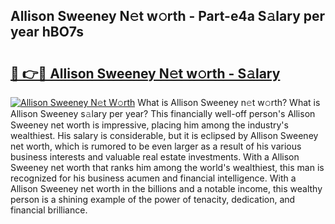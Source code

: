 ## Allison Sweeney N𝚎t w𝚘rth - Part-e4a S𝚊lary per year hBO7s

# <h2><a href="http://gc3nlhd.nevu.top/?p=Allison+Sweeney">🔗 👉🔴 Allison Sweeney N𝚎t w𝚘rth - S𝚊lary</a></h2>

[![Allison Sweeney N𝚎t W𝚘rth](https://i.imgur.com/Oavwk0R.jpeg)](http://gc3nlhd.nevu.top/?p=Allison+Sweeney)
What is Allison Sweeney n𝚎t w𝚘rth? What is Allison Sweeney s𝚊lary per year?
This financially well-off person's Allison Sweeney net worth is impressive, placing him among the industry's wealthiest. His salary is considerable, but it is eclipsed by Allison Sweeney net worth, which is rumored to be even larger as a result of his various business interests and valuable real estate investments. With a Allison Sweeney net worth that ranks him among the world's wealthiest, this man is recognized for his business acumen and financial intelligence. With a Allison Sweeney net worth in the billions and a notable income, this wealthy person is a shining example of the power of tenacity, dedication, and financial brilliance.
